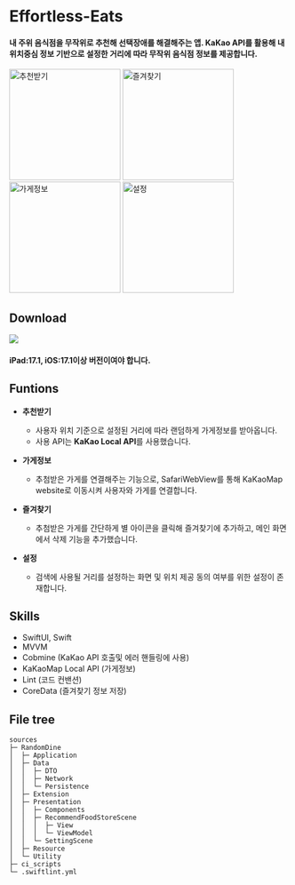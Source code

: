 # Effortless-Eats
#### 내 주위 음식점을 무작위로 추천해 선택장애를 해결해주는 앱. KaKao API를 활용해 내 위치중심 정보 기반으로 설정한 거리에 따라 무작위 음식점 정보를 제공합니다.
<img src="https://github.com/ksj0109188/Effortless-Eats/assets/48472569/061c9eb5-8f2c-4a4c-983d-33bb86894877" width="200" alt="추천받기" />
<img src="https://github.com/ksj0109188/Effortless-Eats/assets/48472569/f20a37e5-60f4-4b66-88da-e5cba9bc34f9" width="200" alt="즐겨찾기" />
<img src="https://github.com/ksj0109188/Effortless-Eats/assets/48472569/94871d10-f72f-428a-ba68-cdc5b11ccd9c" width="200" alt="가게정보" />
<img src="https://github.com/ksj0109188/Effortless-Eats/assets/48472569/02e48b30-2d70-4d03-a8f5-459e6691c9f0" width="200" alt="설정" />

## Download
[<img src="https://img.shields.io/badge/apple-%23000000.svg?&style=for-the-badge&logo=apple&logoColor=white" />](https://apps.apple.com/kr/app/randomdine/id6477853120)
#### iPad:17.1, iOS:17.1이상 버전이여야 합니다.

## Funtions
- **추천받기**
  - 사용자 위치 기준으로 설정된 거리에 따라 랜덤하게 가게정보를 받아옵니다.
  - 사용 API는 **KaKao Local API**를 사용했습니다.

- **가게정보**
  - 추첨받은 가게를 연결해주는 기능으로, SafariWebView를 통해 KaKaoMap website로 이동시켜 사용자와 가게를 연결합니다.

- **즐겨찾기**
  - 추첨받은 가게를 간단하게 별 아이콘을 클릭해 즐겨찾기에 추가하고, 메인 화면에서 삭제 기능을 추가했습니다.

- **설정**
  - 검색에 사용될 거리를 설정하는 화면 및 위치 제공 동의 여부를 위한 설정이 존재합니다.

## Skills
- SwiftUI, Swift
- MVVM 
- Cobmine (KaKao API 호출및 에러 핸들링에 사용)
- KaKaoMap Local API (가게정보)
- Lint (코드 컨밴션)
- CoreData (즐겨찾기 정보 저장)


## File tree
```
sources
├─ RandomDine
│  ├─ Application
│  ├─ Data
│  │  ├─ DTO
│  │  ├─ Network
│  │  └─ Persistence
│  ├─ Extension
│  ├─ Presentation
│  │  ├─ Components
│  │  ├─ RecommendFoodStoreScene
│  │  │  ├─ View
│  │  │  └─ ViewModel
│  │  └─ SettingScene
│  ├─ Resource
│  └─ Utility
├─ ci_scripts
└─ .swiftlint.yml
```
